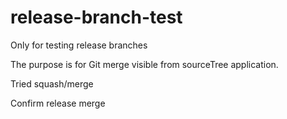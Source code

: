 # release-branch-test
Only for testing release branches

The purpose is for Git merge visible from sourceTree application.

Tried squash/merge

Confirm release merge